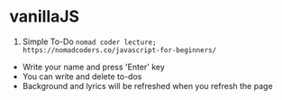 # vanillaJS

1. Simple To-Do
`nomad coder lecture; https://nomadcoders.co/javascript-for-beginners/`
- Write your name and press 'Enter' key
- You can write and delete to-dos
- Background and lyrics will be refreshed when you refresh the page

